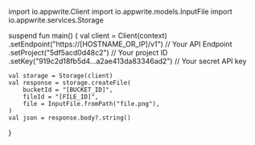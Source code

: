 import io.appwrite.Client
import io.appwrite.models.InputFile
import io.appwrite.services.Storage

suspend fun main() {
    val client = Client(context)
      .setEndpoint("https://[HOSTNAME_OR_IP]/v1") // Your API Endpoint
      .setProject("5df5acd0d48c2") // Your project ID
      .setKey("919c2d18fb5d4...a2ae413da83346ad2") // Your secret API key

    val storage = Storage(client)
    val response = storage.createFile(
        bucketId = "[BUCKET_ID]",
        fileId = "[FILE_ID]",
        file = InputFile.fromPath("file.png"),
    )
    val json = response.body?.string()
}